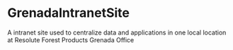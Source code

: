 # GrenadaIntranetSite
A intranet site used to centralize data and applications in one local location at Resolute Forest Products Grenada Office
